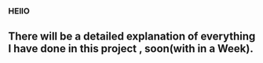 ### HEllO 

## There will be a detailed explanation of everything I have done in this project , soon(with in a Week). 

